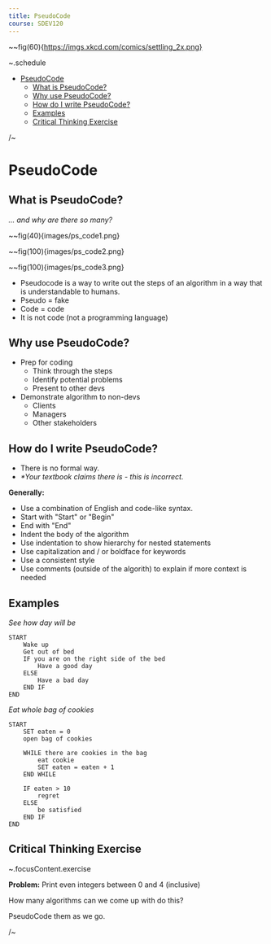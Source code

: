 ```yaml
---
title: PseudoCode
course: SDEV120
---
```


~~fig(60){https://imgs.xkcd.com/comics/settling_2x.png}

~.schedule

- [PseudoCode](#pseudocode)
  - [What is PseudoCode?](#what-is-pseudocode)
  - [Why use PseudoCode?](#why-use-pseudocode)
  - [How do I write PseudoCode?](#how-do-i-write-pseudocode)
  - [Examples](#examples)
  - [Critical Thinking Exercise](#critical-thinking-exercise)

/~

# PseudoCode

## What is PseudoCode?

_... and why are there so many?_

~~fig(40){images/ps_code1.png}

~~fig(100){images/ps_code2.png}

~~fig(100){images/ps_code3.png}

- Pseudocode is a way to write out the steps of an algorithm in a way that is understandable to humans.
- Pseudo = fake
- Code = code
- It is not code (not a programming language)

## Why use PseudoCode?

- Prep for coding
  - Think through the steps
  - Identify potential problems
  - Present to other devs
- Demonstrate algorithm to non-devs
  - Clients
  - Managers
  - Other stakeholders

## How do I write PseudoCode?

- There is no formal way.
- _\*Your textbook claims there is - this is incorrect._

**Generally:**

- Use a combination of English and code-like syntax.
- Start with "Start" or "Begin"
- End with "End"
- Indent the body of the algorithm
- Use indentation to show hierarchy for nested statements
- Use capitalization and / or boldface for keywords
- Use a consistent style
- Use comments (outside of the algorith) to explain if more context is needed

## Examples

_See how day will be_

```
START
    Wake up
    Get out of bed
    IF you are on the right side of the bed
        Have a good day
    ELSE
        Have a bad day
    END IF
END
```

_Eat whole bag of cookies_

```
START
    SET eaten = 0
    open bag of cookies

    WHILE there are cookies in the bag
        eat cookie
        SET eaten = eaten + 1
    END WHILE

    IF eaten > 10
        regret
    ELSE
        be satisfied
    END IF
END
```

## Critical Thinking Exercise

~.focusContent.exercise

**Problem:** Print even integers between 0 and 4 (inclusive)

How many algorithms can we come up with do this?

PseudoCode them as we go.

/~

